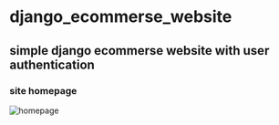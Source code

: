 # django_ecommerse_website
## simple django ecommerse website with user authentication
### site homepage
![homepage](https://github.com/VIshnu12Vk/django_ecommerse_website/assets/118201211/dc9faccd-70bd-4592-9808-7a138f5207ae)
